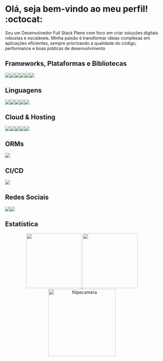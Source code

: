# Olá, seja bem-vindo ao meu perfil! :octocat:

<p>Sou um Desenvolvedor Full Stack Pleno com foco em criar soluções digitais robustas e escaláveis. Minha paixão é transformar ideias complexas em aplicações eficientes, sempre priorizando a qualidade do código, performance e boas práticas de desenvolvimento</p>

## Frameworks, Plataformas e Bibliotecas
<div style="display: flex; flex-direction: row">
  <img src="https://img.shields.io/badge/Insomnia-black?style=for-the-badge&logo=insomnia&logoColor=5849BE"></img>
  <img src="https://img.shields.io/badge/Spring%20Boot-6DB33F?style=for-the-badge&logo=springboot&logoColor=fff"></img>
  <img src="https://img.shields.io/badge/Vue.js-4FC08D?style=for-the-badge&logo=vuedotjs&logoColor=fff"></img>
  <img src="https://img.shields.io/badge/tailwindcss-%2338B2AC.svg?style=for-the-badge&logo=tailwind-css&logoColor=white"></img>
  <img src="https://img.shields.io/badge/Nest.js-%23E0234E.svg?style=for-the-badge&logo=nestjs&logoColor=white"></img>
  <img src="https://img.shields.io/badge/node.js-6DA55F?style=for-the-badge&logo=node.js&logoColor=white"></img>
</div>


## Linguagens
<div style="display: flex; flex-direction: row">
  <img src="https://img.shields.io/badge/javascript-%23323330.svg?style=for-the-badge&logo=javascript&logoColor=%23F7DF1E"></img>
  <img src="https://img.shields.io/badge/typescript-%23007ACC.svg?style=for-the-badge&logo=typescript&logoColor=white"></img>
  <img src="https://img.shields.io/badge/html5-%23E34F26.svg?style=for-the-badge&logo=html5&logoColor=white"></img>
  <img src="https://img.shields.io/badge/css3-%231572B6.svg?style=for-the-badge&logo=css3&logoColor=white"></img>
  <img src="https://img.shields.io/badge/java-%23ED8B00.svg?style=for-the-badge&logo=java&logoColor=white"></img>
</div>


## Cloud & Hosting
<div style="display: flex; flex-direction: row">
  <img src="https://img.shields.io/badge/firebase-%23039BE5.svg?style=for-the-badge&logo=firebase"></img>
  <img src="https://custom-icon-badges.demolab.com/badge/AWS-%23FF9900.svg?style=for-the-badge&logo=aws&logoColor=white"></img>
  <img src="https://img.shields.io/badge/GoogleCloud-%234285F4.svg?style=for-the-badge&logo=google-cloud&logoColor=white"></img>
  <img src="https://img.shields.io/badge/heroku-%23430098.svg?style=for-the-badge&logo=heroku&logoColor=white"></img>
  <img src="https://img.shields.io/badge/vercel-%23000000.svg?style=for-the-badge&logo=vercel&logoColor=white"></img>
</div>

## ORMs
<div style="display: flex; flex-direction: row">
  <img src="https://img.shields.io/badge/Sequelize-52B0E7?style=for-the-badge&logo=Sequelize&logoColor=white"></img>
</div>

## CI/CD
<div style="display: flex; flex-direction: row">
  <img src="https://img.shields.io/badge/Jenkins-D24939?style=for-the-badge&logo=jenkins&logoColor=white"></img>
</div>

## Redes Sociais

<div style="display: flex; flex-direction: row">
  <a href="https://www.linkedin.com/in/filipe-camera-620308181/" target="_blank"><img src="https://img.shields.io/badge/linkedin-%230077B5.svg?style=for-the-badge&logo=linkedin&logoColor=white)" target="_blank"></img></a>
  <a href="https://www.instagram.com/fiilipecamera/" target="_blank"><img src="https://img.shields.io/badge/-Instagram-%23E4405F?style=for-the-badge&logo=instagram&logoColor=white" target="_blank"></a>
</div>


## Estatística
<div align="center">
  <a href="https://github.com/FilipeCamera">
  <img height="180em" src="https://github-readme-stats.vercel.app/api?username=FilipeCamera&show_icons=true&theme=dark&include_all_commits=true&count_private=true"/>
  <img height="180em" src="https://github-readme-stats.vercel.app/api/top-langs/?username=FilipeCamera&layout=compact&langs_count=7&theme=dark"/>
    <img height="220em" src="https://github-readme-streak-stats.herokuapp.com/?user=filipecamera&theme=dark" alt="filipecamera" />
</div>


